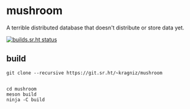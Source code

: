 mushroom
========

A terrible distributed database that doesn't distribute or store data yet.

[![builds.sr.ht status](https://builds.sr.ht/~kragniz/mushroom.svg)](https://builds.sr.ht/~kragniz/mushroom?)

build
-----

    git clone --recursive https://git.sr.ht/~kragniz/mushroom


    cd mushroom
    meson build
    ninja -C build
